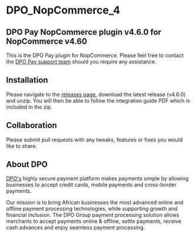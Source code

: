 # DPO_NopCommerce_4

## DPO Pay NopCommerce plugin v4.6.0 for NopCommerce v4.60

This is the DPO Pay plugin for NopCommerce. Please feel free to contact
the [DPO Pay support team](https://dpogroup.com/contact-us/) should you require any assistance.

## Installation

Please navigate to the [releases page](https://github.com/DPO-Group/DPO_NopCommerce_4/releases), download the
latest release (v4.6.0) and unzip. You will then be able to follow the integration guide PDF which is included in the
zip.

## Collaboration

Please submit pull requests with any tweaks, features or fixes you would like to share.

## About DPO

[DPO's](https://dpogroup.com/) highly secure payment platform makes payments simple by allowing businesses to
accept credit cards, mobile payments and cross-border payments.

Our mission is to bring African businesses the most advanced online and offline payment processing technologies, while
supporting growth and financial inclusion. The DPO Group payment processing solution allows merchants to accept payments
online & offline, settle payments, receive cash advances and enjoy seamless payment processing.

